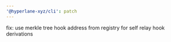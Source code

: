 ```yaml
---
'@hyperlane-xyz/cli': patch
---
```


fix: use merkle tree hook address from registry for self relay hook derivations
